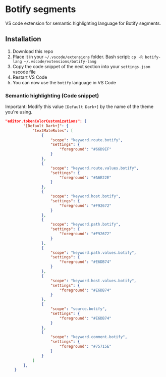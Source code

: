 # Botify segments
VS code extension for semantic highlighting language for Botify segments.

## Installation
1. Download this repo
2. Place it in your `~/.vscode/extensions` folder. Bash script: `cp -R botify-lang ~/.vscode/extensions/botify-lang`
3. Copy the code snippet of the next section into your `settings.json` vscode file
4. Restart VS Code
5. You can now use the `botify` language in VS Code

### Semantic highlighting (Code snippet)
Important: Modify this value `[Default Dark+]` by the name of the theme you're using.

```json
"editor.tokenColorCustomizations": {
        "[Default Dark+]": {
            "textMateRules": [
                {
                    "scope": "keyword.route.botify",
                    "settings": {
                        "foreground": "#66D9EF"
                    }
                },
                {
                    "scope": "keyword.route.values.botify",
                    "settings": {
                        "foreground": "#A6E22E"
                    }
                },
                {
                    "scope": "keyword.host.botify",
                    "settings": {
                        "foreground": "#F92672"
                    }
                },
                {
                    "scope": "keyword.path.botify",
                    "settings": {
                        "foreground": "#F92672"
                    }
                },
                {
                    "scope": "keyword.path.values.botify",
                    "settings": {
                        "foreground": "#E6DB74"
                    }
                },
                {
                    "scope": "keyword.host.values.botify",
                    "settings": {
                        "foreground": "#E6DB74"
                    }
                },
                {
                    "scope": "source.botify",
                    "settings": {
                        "foreground": "#E6DB74"
                    }
                },
                {
                    "scope": "keyword.comment.botify",
                    "settings": {
                        "foreground": "#75715E"
                    }
                }
            ]
        },
    }
```